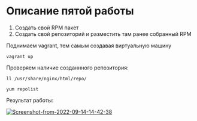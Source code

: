 # Описание пятой работы
1) Создать свой RPM пакет
2) Создать свой репозиторий и разместить там ранее собранный RPM

Поднимаем vagrant, тем самым создавая виртуальную машину 
```
vagrant up
```
Проверяем наличие созданнного репозитория:

```
ll /usr/share/nginx/html/repo/
```

```
yum repolist
```

Результат работы:

<a href="https://ibb.co/8KMNX2C"><img src="https://i.ibb.co/WxnGsFh/Screenshot-from-2022-09-14-14-42-38.png" alt="Screenshot-from-2022-09-14-14-42-38" border="0"></a>


